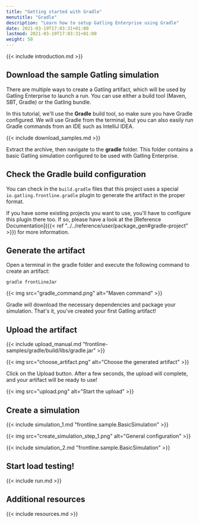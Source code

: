 ```yaml
---
title: "Getting started with Gradle"
menutitle: "Gradle"
description: "Learn how to setup Gatling Enterprise using Gradle"
date: 2021-03-19T17:03:31+01:00
lastmod: 2021-03-19T17:03:31+01:00
weight: 50
---
```


{{< include introduction.md >}}

## Download the sample Gatling simulation

There are multiple ways to create a Gatling artifact, which will be used by Gatling Enterprise to launch a run.
You can use either a build tool (Maven, SBT, Gradle) or the Gatling bundle.

In this tutorial, we'll use the **Gradle** build tool, so make sure you have Gradle configured.
We will use Gradle from the terminal, but you can also easily run Gradle commands from an IDE such as IntelliJ IDEA.

{{< include download_samples.md >}}

Extract the archive, then navigate to the **gradle** folder.
This folder contains a basic Gatling simulation configured to be used with Gatling Enterprise.

## Check the Gradle build configuration

You can check in the `build.gradle` files that this project uses a special `io.gatling.frontline.gradle` plugin to generate the artifact in the proper format.

If you have some existing projects you want to use, you'll have to configure this plugin there too.
If so, please have a look at the [Reference Documentation]({{< ref "../../reference/user/package_gen#gradle-project" >}}) for more information.

## Generate the artifact

Open a terminal in the gradle folder and execute the following command to create an artifact:

```console
gradle frontLineJar
```

{{< img src="gradle_command.png" alt="Maven command" >}}

Gradle will download the necessary dependencies and package your simulation.
That's it, you've created your first Gatling artifact!

## Upload the artifact 

{{< include upload_manual.md "frontline-samples/gradle/build/libs/gradle.jar" >}}

{{< img src="choose_artifact.png" alt="Choose the generated artifact" >}}

Click on the Upload button. After a few seconds, the upload will complete, and your artifact will be ready to use!

{{< img src="upload.png" alt="Start the upload" >}}

## Create a simulation

{{< include simulation_1.md "frontline.sample.BasicSimulation" >}}

{{< img src="create_simulation_step_1.png" alt="General configuration" >}}

{{< include simulation_2.md "frontline.sample.BasicSimulation" >}}

## Start load testing!

{{< include run.md >}}

## Additional resources

{{< include resources.md >}}
